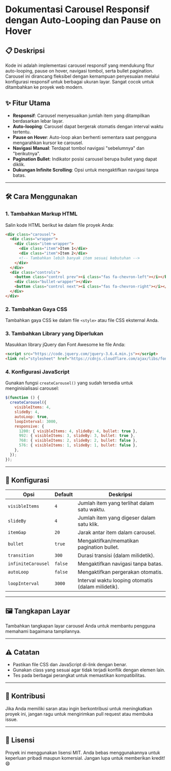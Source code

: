 # Dokumentasi Carousel Responsif dengan Auto-Looping dan Pause on Hover

## 📋 Deskripsi

Kode ini adalah implementasi carousel responsif yang mendukung fitur auto-looping, pause on hover, navigasi tombol, serta bullet pagination. Carousel ini dirancang fleksibel dengan kemampuan penyesuaian melalui konfigurasi responsif untuk berbagai ukuran layar. Sangat cocok untuk ditambahkan ke proyek web modern.

## ✨ Fitur Utama

- **Responsif**: Carousel menyesuaikan jumlah item yang ditampilkan berdasarkan lebar layar.
- **Auto-looping**: Carousel dapat bergerak otomatis dengan interval waktu tertentu.
- **Pause on Hover**: Auto-loop akan berhenti sementara saat pengguna mengarahkan kursor ke carousel.
- **Navigasi Manual**: Terdapat tombol navigasi "sebelumnya" dan "berikutnya".
- **Pagination Bullet**: Indikator posisi carousel berupa bullet yang dapat diklik.
- **Dukungan Infinite Scrolling**: Opsi untuk mengaktifkan navigasi tanpa batas.

---

## 🛠️ Cara Menggunakan

### 1. **Tambahkan Markup HTML**
Salin kode HTML berikut ke dalam file proyek Anda:

```html
<div class="carousel">
  <div class="wrapper">
    <div class="item-wrapper">
      <div class="item">Item 1</div>
      <div class="item">Item 2</div>
      <!-- Tambahkan lebih banyak item sesuai kebutuhan -->
    </div>
  </div>
  <div class="controls">
    <button class="control prev"><i class="fas fa-chevron-left"></i></button>
    <div class="bullet-wrapper"></div>
    <button class="control next"><i class="fas fa-chevron-right"></i></button>
  </div>
</div>
```

### 2. **Tambahkan Gaya CSS**
Tambahkan gaya CSS ke dalam file `<style>` atau file CSS eksternal Anda.

### 3. **Tambahkan Library yang Diperlukan**
Masukkan library jQuery dan Font Awesome ke file Anda:

```html
<script src="https://code.jquery.com/jquery-3.6.4.min.js"></script>
<link rel="stylesheet" href="https://cdnjs.cloudflare.com/ajax/libs/font-awesome/6.0.0-beta3/css/all.min.css">
```

### 4. **Konfigurasi JavaScript**
Gunakan fungsi `createCarousel()` yang sudah tersedia untuk menginisialisasi carousel:

```javascript
$(function () {
  createCarousel({
    visibleItems: 4,
    slideBy: 4,
    autoLoop: true,
    loopInterval: 3000,
    responsive: {
      1200: { visibleItems: 4, slideBy: 4, bullet: true },
      992: { visibleItems: 3, slideBy: 3, bullet: true },
      768: { visibleItems: 2, slideBy: 2, bullet: false },
      576: { visibleItems: 1, slideBy: 1, bullet: false },
    },
  });
});
```

---

## 🔧 Konfigurasi

| Opsi               | Default          | Deskripsi                                                                 |
|--------------------|------------------|---------------------------------------------------------------------------|
| `visibleItems`     | `4`              | Jumlah item yang terlihat dalam satu waktu.                              |
| `slideBy`          | `4`              | Jumlah item yang digeser dalam satu klik.                                |
| `itemGap`          | `20`             | Jarak antar item dalam carousel.                                         |
| `bullet`           | `true`           | Mengaktifkan/mematikan pagination bullet.                                |
| `transition`       | `300`            | Durasi transisi (dalam milidetik).                                       |
| `infiniteCarousel` | `false`          | Mengaktifkan navigasi tanpa batas.                                       |
| `autoLoop`         | `false`          | Mengaktifkan pergerakan otomatis.                                        |
| `loopInterval`     | `3000`           | Interval waktu looping otomatis (dalam milidetik).                       |

---

## 🖼️ Tangkapan Layar

Tambahkan tangkapan layar carousel Anda untuk membantu pengguna memahami bagaimana tampilannya.

---

## ⚠️ Catatan

- Pastikan file CSS dan JavaScript di-link dengan benar.
- Gunakan class yang sesuai agar tidak terjadi konflik dengan elemen lain.
- Tes pada berbagai perangkat untuk memastikan kompatibilitas.

---

## 🤝 Kontribusi

Jika Anda memiliki saran atau ingin berkontribusi untuk meningkatkan proyek ini, jangan ragu untuk mengirimkan pull request atau membuka issue.

---

## 📜 Lisensi

Proyek ini menggunakan lisensi MIT. Anda bebas menggunakannya untuk keperluan pribadi maupun komersial. Jangan lupa untuk memberikan kredit! 😄

